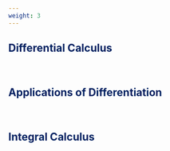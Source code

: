 ```yaml
---
weight: 3
---
```


## <span style="color:RGB(0,32,96"> Differential Calculus </span> 
<br>

## <span style="color:RGB(0,32,96"> Applications of Differentiation </span> 
<br>

## <span style="color:RGB(0,32,96"> Integral Calculus </span> 
<br>